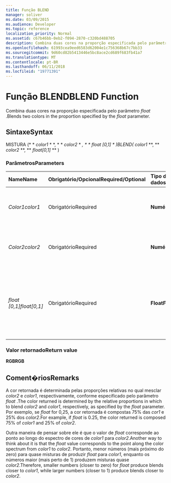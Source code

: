 ```yaml
---
title: Função BLEND
manager: soliver
ms.date: 03/09/2015
ms.audience: Developer
ms.topic: reference
localization_priority: Normal
ms.assetid: c67b46bb-0eb2-f094-2870-c320bd488705
description: Combina duas cores na proporção especificada pelo parâmetro float.
ms.openlocfilehash: 61993cea9eed6583d62004e1c756368b67c7bb33
ms.sourcegitcommit: 9d60cd82b5413446e5bc8ace2cd689f683fb41a7
ms.translationtype: MT
ms.contentlocale: pt-BR
ms.lasthandoff: 06/11/2018
ms.locfileid: "19771391"
---
```

# <a name="blend-function"></a><span data-ttu-id="e85d8-103">Função BLEND</span><span class="sxs-lookup"><span data-stu-id="e85d8-103">BLEND Function</span></span>

<span data-ttu-id="e85d8-104">Combina duas cores na proporção especificada pelo parâmetro _float_ .</span><span class="sxs-lookup"><span data-stu-id="e85d8-104">Blends two colors in the proportion specified by the  _float_ parameter.</span></span> 
  
## <a name="syntax"></a><span data-ttu-id="e85d8-105">Sintaxe</span><span class="sxs-lookup"><span data-stu-id="e85d8-105">Syntax</span></span>

<span data-ttu-id="e85d8-106">MISTURA (* * *color1* * *, * * *color2* * *, * * *float [0,1]* * *)</span><span class="sxs-lookup"><span data-stu-id="e85d8-106">BLEND(** *color1* **, ** *color2* **, ** *float[0,1]* ** )</span></span> 
  
### <a name="parameters"></a><span data-ttu-id="e85d8-107">Parâmetros</span><span class="sxs-lookup"><span data-stu-id="e85d8-107">Parameters</span></span>

|<span data-ttu-id="e85d8-108">**Name**</span><span class="sxs-lookup"><span data-stu-id="e85d8-108">**Name**</span></span>|<span data-ttu-id="e85d8-109">**Obrigatório/Opcional**</span><span class="sxs-lookup"><span data-stu-id="e85d8-109">**Required/Optional**</span></span>|<span data-ttu-id="e85d8-110">**Tipo de dados**</span><span class="sxs-lookup"><span data-stu-id="e85d8-110">**Data Type**</span></span>|<span data-ttu-id="e85d8-111">**Descrição**</span><span class="sxs-lookup"><span data-stu-id="e85d8-111">**Description**</span></span>|
|:-----|:-----|:-----|:-----|
| <span data-ttu-id="e85d8-112">_Color1_</span><span class="sxs-lookup"><span data-stu-id="e85d8-112">_color1_</span></span> <br/> |<span data-ttu-id="e85d8-113">Obrigatório</span><span class="sxs-lookup"><span data-stu-id="e85d8-113">Required</span></span>  <br/> |<span data-ttu-id="e85d8-114">**Numérico**</span><span class="sxs-lookup"><span data-stu-id="e85d8-114">**Numeric**</span></span> <br/> |<span data-ttu-id="e85d8-115">O índice de cores do Visio ou o valor RGB da primeira cor.</span><span class="sxs-lookup"><span data-stu-id="e85d8-115">The Visio color index or RGB value of the first color.</span></span>  <br/> |
| <span data-ttu-id="e85d8-116">_Color2_</span><span class="sxs-lookup"><span data-stu-id="e85d8-116">_color2_</span></span> <br/> |<span data-ttu-id="e85d8-117">Obrigatório</span><span class="sxs-lookup"><span data-stu-id="e85d8-117">Required</span></span>  <br/> |<span data-ttu-id="e85d8-118">**Numérico**</span><span class="sxs-lookup"><span data-stu-id="e85d8-118">**Numeric**</span></span> <br/> |<span data-ttu-id="e85d8-119">O índice de cores do Visio ou o valor RGB da segunda cor.</span><span class="sxs-lookup"><span data-stu-id="e85d8-119">The Visio color index or RGB value of the second color.</span></span>  <br/> |
| <span data-ttu-id="e85d8-120">_float [0,1]_</span><span class="sxs-lookup"><span data-stu-id="e85d8-120">_float[0,1]_</span></span> <br/> |<span data-ttu-id="e85d8-121">Obrigatório</span><span class="sxs-lookup"><span data-stu-id="e85d8-121">Required</span></span>  <br/> |<span data-ttu-id="e85d8-122">**Float**</span><span class="sxs-lookup"><span data-stu-id="e85d8-122">**Float**</span></span> <br/> |<span data-ttu-id="e85d8-123">A proporção no qual mesclar _color2_ e _color1_, respectivamente.</span><span class="sxs-lookup"><span data-stu-id="e85d8-123">The proportion in which to blend  _color2_ and  _color1_, respectively.</span></span> <span data-ttu-id="e85d8-124">Um número de real entre 0 e 1 inclusive.</span><span class="sxs-lookup"><span data-stu-id="e85d8-124">A real number from 0 to 1 inclusive.</span></span>  <br/> |
   
### <a name="return-value"></a><span data-ttu-id="e85d8-125">Valor retornado</span><span class="sxs-lookup"><span data-stu-id="e85d8-125">Return value</span></span>

 <span data-ttu-id="e85d8-126">**RGB**</span><span class="sxs-lookup"><span data-stu-id="e85d8-126">**RGB**</span></span>
  
## <a name="remarks"></a><span data-ttu-id="e85d8-127">Coment�rios</span><span class="sxs-lookup"><span data-stu-id="e85d8-127">Remarks</span></span>

<span data-ttu-id="e85d8-128">A cor retornada é determinada pelas proporções relativas no qual mesclar _color2_ e _color1_, respectivamente, conforme especificado pelo parâmetro _float_ .</span><span class="sxs-lookup"><span data-stu-id="e85d8-128">The color returned is determined by the relative proportions in which to blend  _color2_ and  _color1_, respectively, as specified by the  _float_ parameter.</span></span> <span data-ttu-id="e85d8-129">Por exemplo, se _float_ for 0,25, a cor retornada é compostas 75% das _cor1_ e 25% dos _color2_.</span><span class="sxs-lookup"><span data-stu-id="e85d8-129">For example, if  _float_ is 0.25, the color returned is composed 75% of  _color1_ and 25% of  _color2_.</span></span> 
  
<span data-ttu-id="e85d8-130">Outra maneira de pensar sobre ele é que o valor de _float_ corresponde ao ponto ao longo do espectro de cores de _color1_ para _color2_.</span><span class="sxs-lookup"><span data-stu-id="e85d8-130">Another way to think about it is that the  _float_ value corresponds to the point along the color spectrum from  _color1_ to  _color2_.</span></span> <span data-ttu-id="e85d8-131">Portanto, menor números (mais próximo do zero) para quase misturas de produzir _float_ para _color1_, enquanto os números maior (mais perto de 1) produzem misturas quase _color2_.</span><span class="sxs-lookup"><span data-stu-id="e85d8-131">Therefore, smaller numbers (closer to zero) for  _float_ produce blends closer to  _color1_, while larger numbers (closer to 1) produce blends closer to  _color2_.</span></span>
  

